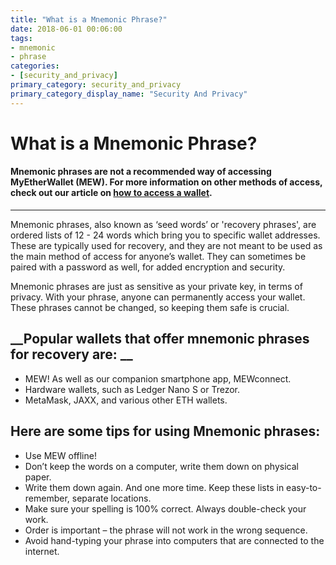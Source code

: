 ```yaml
---
title: "What is a Mnemonic Phrase?"
date: 2018-06-01 00:06:00
tags:
- mnemonic
- phrase
categories:
- [security_and_privacy]
primary_category: security_and_privacy
primary_category_display_name: "Security And Privacy"
---
```


# __What is a Mnemonic Phrase?__

#### __Mnemonic phrases are not a recommended way of accessing MyEtherWallet (MEW).  For more information on other methods of access, check out our article on [how to access a wallet]().__
***
 
Mnemonic phrases, also known as ‘seed words’ or 'recovery phrases', are ordered lists of 12 - 24 words which bring you to specific wallet addresses. These are typically used for recovery, and they are not meant to be used as the main method of access for anyone’s wallet. They can sometimes be paired with a password as well, for added encryption and security. 

Mnemonic phrases are just as sensitive as your private key, in terms of privacy. With your phrase, anyone can permanently access your wallet. These phrases cannot be changed, so keeping them safe is crucial. 



## __Popular wallets that offer mnemonic phrases for recovery are: __
* MEW! As well as our companion smartphone app, MEWconnect.
* Hardware wallets, such as Ledger Nano S or Trezor.
* MetaMask, JAXX, and various other ETH wallets.



## __Here are some tips for using Mnemonic phrases:__
* Use MEW offline!
* Don’t keep the words on a computer, write them down on physical paper.
* Write them down again. And one more time. Keep these lists in easy-to-remember, separate locations.
* Make sure your spelling is 100% correct. Always double-check your work.
* Order is important – the phrase will not work in the wrong sequence.
* Avoid hand-typing your phrase into computers that are connected to the internet.
